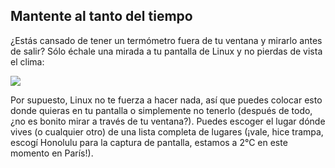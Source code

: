 <?php require("../../entete.php"); ?> <?php require("../../base.php"); ?>

<div id="corps">

<h2>Mantente al tanto del tiempo</h2>

<p>¿Estás cansado de tener un termómetro fuera de tu ventana y mirarlo antes de salir? Sólo échale una mirada a tu pantalla de Linux y no pierdas de vista el clima:</p>

<img src="Images/weather.png" />

<p>Por supuesto, Linux no te fuerza a hacer nada, así que puedes colocar esto donde quieras en tu pantalla o simplemente no tenerlo (después de todo, ¿no es bonito mirar a través de tu ventana?). Puedes escoger el lugar dónde vives (o cualquier otro) de una lista completa de lugares (¡vale, hice trampa, escogí Honolulu para la captura de pantalla, estamos a 2°C en este momento en París!).</p>

</div>


